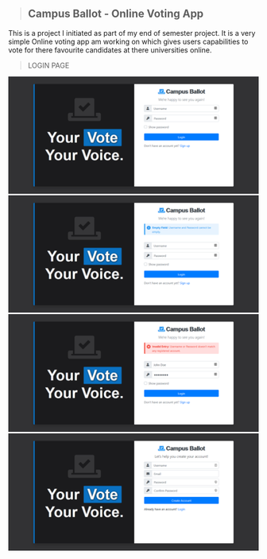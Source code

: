 > ## Campus Ballot - Online Voting App

This is a project I initiated as part of my end of semester project. It is a very simple Online voting app am working on which gives users capabilities to vote for there favourite candidates at there universities online.

>LOGIN PAGE

![Login page](images\README\login.png)
![Login page](images\README\login2.png)
![Login page](images\README\login3.png)
![Login page](images\README\signup.png)

